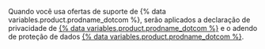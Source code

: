 Quando você usa ofertas de suporte de {% data variables.product.prodname_dotcom %}, serão aplicados a declaração de privacidade de <a href="/articles/github-privacy-statement/" class="dotcom-only">{% data variables.product.prodname_dotcom %}</a> e o adendo de proteção de dados <a href="/github/site-policy/github-supplemental-terms-for-microsoft-volume-licensing" class="dotcom-only">{% data variables.product.prodname_dotcom %}</a>.
